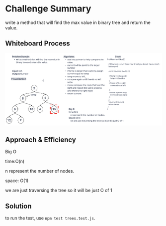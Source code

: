 # Challenge Summary

write a method that will find the max value in binary tree and return the value.

## Whiteboard Process

![codeChallenge-16](../assets/codeChallenge-16.png)

## Approach & Efficiency

Big O

time:O(n)

n represent the number of nodes.

space: O(1)

we are just traversing the tree so it will be just O of 1

## Solution

to run the test, use `npm test trees.test.js`.

